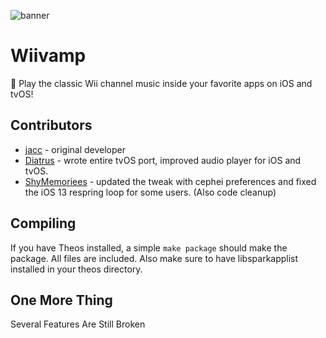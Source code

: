 ![banner](https://github.com/jacc/wiivamp/blob/master/assets/Wiivamp%204.0%20Banner.png?raw=true)

# Wiivamp
🎼 Play the classic Wii channel music inside your favorite apps on iOS and tvOS!

## Contributors

- [jacc](https://lafond.dev) - original developer
- [Diatrus](https://diatr.us) - wrote entire tvOS port, improved audio player for iOS and tvOS.
- [ShyMemoriees](https://shymemoriees.me) - updated the tweak with cephei preferences and fixed the iOS 13 respring loop for some users. (Also code cleanup)

## Compiling

If you have Theos installed, a simple `make package` should make the package. All files are included.
Also make sure to have libsparkapplist installed in your theos directory.

## One More Thing
Several Features Are Still Broken